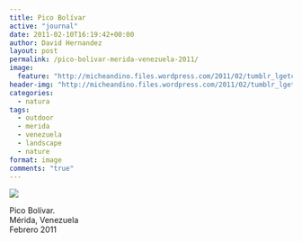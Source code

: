 ```yaml
---
title: Pico Bolívar
active: "journal"
date: 2011-02-10T16:19:42+00:00
author: David Hernandez
layout: post
permalink: /pico-bolivar-merida-venezuela-2011/
image:
  feature: "http://micheandino.files.wordpress.com/2011/02/tumblr_lgetcv6bdb1qzqummo1_1280.jpg"
header-img: "http://micheandino.files.wordpress.com/2011/02/tumblr_lgetcv6bdb1qzqummo1_1280.jpg"
categories:
  - natura
tags:
  - outdoor
  - merida
  - venezuela
  - landscape
  - nature
format: image
comments: "true"
---
```

<a href="http://micheandino.files.wordpress.com/2011/02/tumblr_lgetcv6bdb1qzqummo1_1280.jpg" class="popup"  title="Laguna de Mucubají" data-caption="© 2011 by David Hernández">
<img src="http://micheandino.files.wordpress.com/2011/02/tumblr_lgetcv6bdb1qzqummo1_1280.jpg"></a>

Pico Bolívar.<br>
Mérida, Venezuela<br />
Febrero 2011
